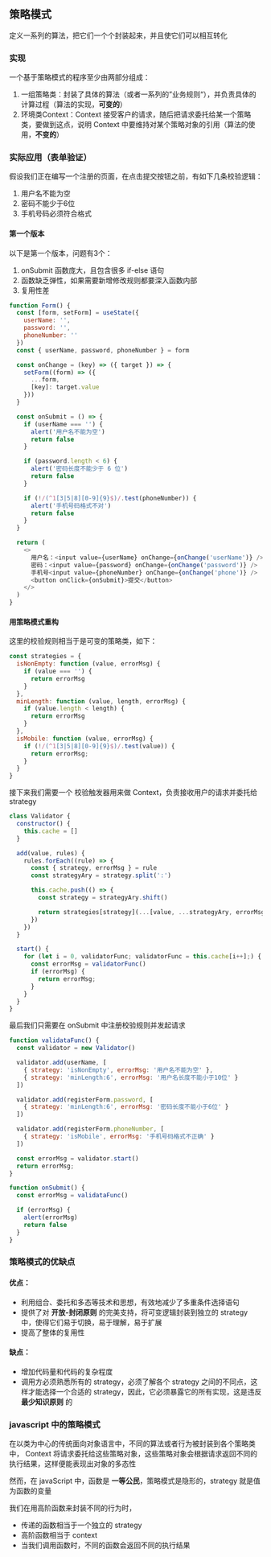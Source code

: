 ## 策略模式
定义一系列的算法，把它们一个个封装起来，并且使它们可以相互转化

### 实现
一个基于策略模式的程序至少由两部分组成：
1. 一组策略类：封装了具体的算法（或者一系列的”业务规则“），并负责具体的计算过程（算法的实现，**可变的**）
2. 环境类Context：Context 接受客户的请求，随后把请求委托给某一个策略类，要做到这点，说明 Context 中要维持对某个策略对象的引用（算法的使用，**不变的**）

### 实际应用（表单验证）
假设我们正在编写一个注册的页面，在点击提交按钮之前，有如下几条校验逻辑：
1. 用户名不能为空
2. 密码不能少于6位
3. 手机号码必须符合格式

#### 第一个版本
以下是第一个版本，问题有3个：
1. onSubmit 函数庞大，且包含很多 if-else 语句
2. 函数缺乏弹性，如果需要新增修改规则都要深入函数内部
3. 复用性差

```javaScript
function Form() {
  const [form, setForm] = useState({
    userName: '',
    password: '',
    phoneNumber: ''
  })
  const { userName, password, phoneNumber } = form

  const onChange = (key) => ({ target }) => {
    setForm((form) => ({
      ...form,
      [key]: target.value
    }))
  }

  const onSubmit = () => {
    if (userName === '') {
      alert('用户名不能为空')
      return false
    }

    if (password.length < 6) {
      alert('密码长度不能少于 6 位')
      return false
    }

    if (!/(^1[3|5|8][0-9]{9}$)/.test(phoneNumber)) {
      alert('手机号码格式不对')
      return false
    }
  }

  return (
    <>
      用户名：<input value={userName} onChange={onChange('userName')} />
      密码：<input value={password} onChange={onChange('password')} />
      手机号<input value={phoneNumber} onChange={onChange('phone')} />
      <button onClick={onSubmit}>提交</button>
    </>
  )
}
```

#### 用策略模式重构
这里的校验规则相当于是可变的策略类，如下：

```js
const strategies = {
  isNonEmpty: function (value, errorMsg) {
    if (value === '') {
      return errorMsg
    }
  },
  minLength: function (value, length, errorMsg) {
    if (value.length < length) {
      return errorMsg
    }
  },
  isMobile: function (value, errorMsg) {
    if (!/(^1[3|5|8][0-9]{9}$)/.test(value)) {
      return errorMsg;
    }
  }
}
```

接下来我们需要一个 校验触发器用来做 Context，负责接收用户的请求并委托给 strategy 

```js
class Validator {
  constructor() {
    this.cache = []
  }

  add(value, rules) {
    rules.forEach((rule) => {
      const { strategy, errorMsg } = rule
      const strategyAry = strategy.split(':')

      this.cache.push(() => {
        const strategy = strategyAry.shift()

        return strategies[strategy](...[value, ...strategyAry, errorMsg])
      })
    })
  }

  start() {
    for (let i = 0, validatorFunc; validatorFunc = this.cache[i++];) {
      const errorMsg = validatorFunc()
      if (errorMsg) {
        return errorMsg;
      }
    }
  }
}
```

最后我们只需要在 onSubmit 中注册校验规则并发起请求
```js
function validataFunc() {
  const validator = new Validator()

  validator.add(userName, [
    { strategy: 'isNonEmpty', errorMsg: '用户名不能为空' },
    { strategy: 'minLength:6', errorMsg: '用户名长度不能小于10位' }
  ])

  validator.add(registerForm.password, [
    { strategy: 'minLength:6', errorMsg: '密码长度不能小于6位' }
  ])

  validator.add(registerForm.phoneNumber, [
    { strategy: 'isMobile', errorMsg: '手机号码格式不正确' }
  ])

  const errorMsg = validator.start()
  return errorMsg;
}

function onSubmit() {
  const errorMsg = validataFunc()

  if (errorMsg) {
    alert(errorMsg)
    return false
  }
}
```

### 策略模式的优缺点
#### 优点：
- 利用组合、委托和多态等技术和思想，有效地减少了多重条件选择语句
- 提供了对 **开放-封闭原则** 的完美支持，将可变逻辑封装到独立的 strategy 中，使得它们易于切换，易于理解，易于扩展
- 提高了整体的复用性

#### 缺点：
- 增加代码量和代码的复杂程度
- 调用方必须熟悉所有的 strategy，必须了解各个 strategy 之间的不同点，这样才能选择一个合适的 strategy，因此，它必须暴露它的所有实现，这是违反 **最少知识原则** 的

### javascript 中的策略模式
在以类为中心的传统面向对象语言中，不同的算法或者行为被封装到各个策略类中， Context 将请求委托给这些策略对象，这些策略对象会根据请求返回不同的执行结果，这样便能表现出对象的多态性

然而，在 javaScript 中，函数是 **一等公民**，策略模式是隐形的，strategy 就是值为函数的变量

我们在用高阶函数来封装不同的行为时，
- 传递的函数相当于一个独立的 strategy
- 高阶函数相当于 context
- 当我们调用函数时，不同的函数会返回不同的执行结果





